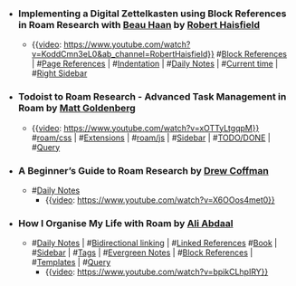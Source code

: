 - ### Implementing a Digital Zettelkasten using Block References in Roam Research with [Beau Haan](<Beau Haan.md>) by [Robert Haisfield](<Robert Haisfield.md>)
    - {{[video](<video.md>): https://www.youtube.com/watch?v=KoddCmn3eL0&ab_channel=RobertHaisfield}}
      #[Block References](<Block References.md>) | #[Page References](<Page References.md>) | #[Indentation](<Indentation.md>) | #[Daily Notes](<Daily Notes.md>) | #[Current time](<Current time.md>) | #[Right Sidebar](<Right Sidebar.md>)
- ### Todoist to Roam Research - Advanced Task Management in Roam by [Matt Goldenberg](<Matt Goldenberg.md>)
    - {{[video](<video.md>): https://www.youtube.com/watch?v=xOTTyLtgqpM}}
      #[roam/css](<roam/css.md>) | #[Extensions](<Extensions.md>) | #[roam/js](<roam/js.md>) | #[Sidebar](<Sidebar.md>) | #[TODO/DONE](<TODO/DONE.md>) | #[Query](<Query.md>)
- ### A Beginner’s Guide to Roam Research by [Drew Coffman](<Drew Coffman.md>)
    - #[Daily Notes](<Daily Notes.md>) 
        - {{[video](<video.md>): https://www.youtube.com/watch?v=X6OOos4met0}}
- ### How I Organise My Life with Roam by [Ali Abdaal](<Ali Abdaal.md>) 
    - #[Daily Notes](<Daily Notes.md>) | #[Bidirectional linking](<Bidirectional linking.md>) | #[Linked References](<Linked References.md>) #[Book](<Book.md>) | #[Sidebar](<Sidebar.md>) | #[Tags](<Tags.md>) | #[Evergreen Notes](<Evergreen Notes.md>) | #[Block References](<Block References.md>) | #[Templates](<Templates.md>) | #[Query](<Query.md>)
        - {{[video](<video.md>): https://www.youtube.com/watch?v=bpikCLhpIRY}}
          
